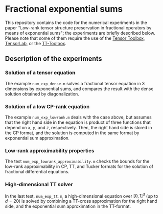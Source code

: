 # Fractional exponential sums

This repository contains the code for the numerical experiments in the paper "Low-rank tensor structure preservation in fractional
operators by means of exponential sums"; the experiments are briefly described below. Please note that some of them require the 
use of the [Tensor Toolbox](https://www.tensortoolbox.org/), [TensorLab](https://www.tensorlab.net/), or the [TT-Toolbox](https://github.com/oseledets/TT-Toolbox). 

## Description of the experiments

### Solution of a tensor equation
The example ```num_exp_dense.m``` solves a fractional tensor equation in 3 dimensions by exponential sums, 
and compares the result with the dense solution obtained by diagonalization. 

### Solution of a low CP-rank equation
The example ```num_exp_lowrank.m``` deals with the case above, but assumes that the right hand side in the equation is 
product of three functions that depend on $x$, $y$, and $z$, respectively. Then, the right hand side is stored in the CP format, 
and the solution is computed in the same format by exponential sum approximation. 

### Low-rank approximability properties
The test ```num_exp_lowrank_approximability.m``` checks the bounds for the low-rank approximability in CP, TT, and 
Tucker formats for the solution of fractional differential equations. 

### High-dimensional TT solver 
In the last test, ```num_exp_tt.m```, a high-dimensional equation over $[0, 1]^d$ (up to $d = 20$) is solved by combining 
a TT-cross approximation for the right hand side, and the exponential sum approximation in the TT-format. 
